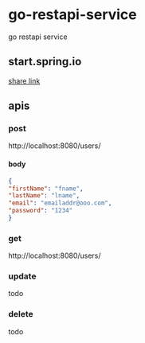 # go-restapi-service
go restapi service
## start.spring.io
[share link](https://start.spring.io/#!type=maven-project&language=java&platformVersion=2.3.10.RELEASE&packaging=jar&jvmVersion=1.8&groupId=go.restapi.service&artifactId=go-restapi-service&name=go-restapi-service&description=demo%20spring%20boot%20for%20rest%20api%20service&packageName=go.restapi.service.go-restapi-service&dependencies=web,devtools,lombok,actuator)
## apis
### post
http://localhost:8080/users/
#### body
```json
{
"firstName": "fname",
"lastName": "lname",
"email": "emailaddr@ooo.com",
"password": "1234"
}
```
### get
http://localhost:8080/users/<uuid>
### update
todo
### delete
todo
